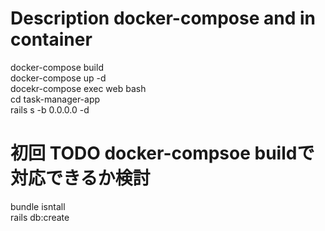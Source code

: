 # Description docker-compose and in container
docker-compose build  
docker-compose up -d  
docekr-compose exec web bash  
cd task-manager-app  
rails s -b 0.0.0.0 -d  

# 初回 TODO docker-compsoe buildで対応できるか検討
bundle isntall  
rails db:create  